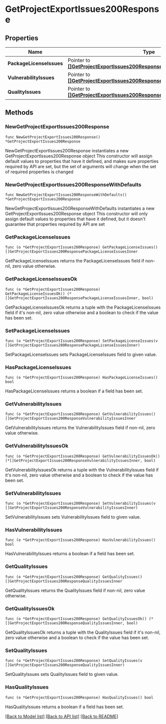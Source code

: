 # GetProjectExportIssues200Response

## Properties

Name | Type | Description | Notes
------------ | ------------- | ------------- | -------------
**PackageLicenseIssues** | Pointer to [**[]GetProjectExportIssues200ResponsePackageLicenseIssuesInner**](GetProjectExportIssues200ResponsePackageLicenseIssuesInner.md) |  | [optional] 
**VulnerabilityIssues** | Pointer to [**[]GetProjectExportIssues200ResponseVulnerabilityIssuesInner**](GetProjectExportIssues200ResponseVulnerabilityIssuesInner.md) |  | [optional] 
**QualityIssues** | Pointer to [**[]GetProjectExportIssues200ResponseQualityIssuesInner**](GetProjectExportIssues200ResponseQualityIssuesInner.md) |  | [optional] 

## Methods

### NewGetProjectExportIssues200Response

`func NewGetProjectExportIssues200Response() *GetProjectExportIssues200Response`

NewGetProjectExportIssues200Response instantiates a new GetProjectExportIssues200Response object
This constructor will assign default values to properties that have it defined,
and makes sure properties required by API are set, but the set of arguments
will change when the set of required properties is changed

### NewGetProjectExportIssues200ResponseWithDefaults

`func NewGetProjectExportIssues200ResponseWithDefaults() *GetProjectExportIssues200Response`

NewGetProjectExportIssues200ResponseWithDefaults instantiates a new GetProjectExportIssues200Response object
This constructor will only assign default values to properties that have it defined,
but it doesn't guarantee that properties required by API are set

### GetPackageLicenseIssues

`func (o *GetProjectExportIssues200Response) GetPackageLicenseIssues() []GetProjectExportIssues200ResponsePackageLicenseIssuesInner`

GetPackageLicenseIssues returns the PackageLicenseIssues field if non-nil, zero value otherwise.

### GetPackageLicenseIssuesOk

`func (o *GetProjectExportIssues200Response) GetPackageLicenseIssuesOk() (*[]GetProjectExportIssues200ResponsePackageLicenseIssuesInner, bool)`

GetPackageLicenseIssuesOk returns a tuple with the PackageLicenseIssues field if it's non-nil, zero value otherwise
and a boolean to check if the value has been set.

### SetPackageLicenseIssues

`func (o *GetProjectExportIssues200Response) SetPackageLicenseIssues(v []GetProjectExportIssues200ResponsePackageLicenseIssuesInner)`

SetPackageLicenseIssues sets PackageLicenseIssues field to given value.

### HasPackageLicenseIssues

`func (o *GetProjectExportIssues200Response) HasPackageLicenseIssues() bool`

HasPackageLicenseIssues returns a boolean if a field has been set.

### GetVulnerabilityIssues

`func (o *GetProjectExportIssues200Response) GetVulnerabilityIssues() []GetProjectExportIssues200ResponseVulnerabilityIssuesInner`

GetVulnerabilityIssues returns the VulnerabilityIssues field if non-nil, zero value otherwise.

### GetVulnerabilityIssuesOk

`func (o *GetProjectExportIssues200Response) GetVulnerabilityIssuesOk() (*[]GetProjectExportIssues200ResponseVulnerabilityIssuesInner, bool)`

GetVulnerabilityIssuesOk returns a tuple with the VulnerabilityIssues field if it's non-nil, zero value otherwise
and a boolean to check if the value has been set.

### SetVulnerabilityIssues

`func (o *GetProjectExportIssues200Response) SetVulnerabilityIssues(v []GetProjectExportIssues200ResponseVulnerabilityIssuesInner)`

SetVulnerabilityIssues sets VulnerabilityIssues field to given value.

### HasVulnerabilityIssues

`func (o *GetProjectExportIssues200Response) HasVulnerabilityIssues() bool`

HasVulnerabilityIssues returns a boolean if a field has been set.

### GetQualityIssues

`func (o *GetProjectExportIssues200Response) GetQualityIssues() []GetProjectExportIssues200ResponseQualityIssuesInner`

GetQualityIssues returns the QualityIssues field if non-nil, zero value otherwise.

### GetQualityIssuesOk

`func (o *GetProjectExportIssues200Response) GetQualityIssuesOk() (*[]GetProjectExportIssues200ResponseQualityIssuesInner, bool)`

GetQualityIssuesOk returns a tuple with the QualityIssues field if it's non-nil, zero value otherwise
and a boolean to check if the value has been set.

### SetQualityIssues

`func (o *GetProjectExportIssues200Response) SetQualityIssues(v []GetProjectExportIssues200ResponseQualityIssuesInner)`

SetQualityIssues sets QualityIssues field to given value.

### HasQualityIssues

`func (o *GetProjectExportIssues200Response) HasQualityIssues() bool`

HasQualityIssues returns a boolean if a field has been set.


[[Back to Model list]](../README.md#documentation-for-models) [[Back to API list]](../README.md#documentation-for-api-endpoints) [[Back to README]](../README.md)


